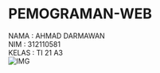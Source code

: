 # PEMOGRAMAN-WEB
NAMA : AHMAD DARMAWAN <br>
NIM : 312110581 <br>
KELAS : TI 21 A3 <br>
![IMG](https://user-images.githubusercontent.com/127670493/224554199-cc708b0d-6e5d-4af3-a769-645dbd99eb9d.png)
